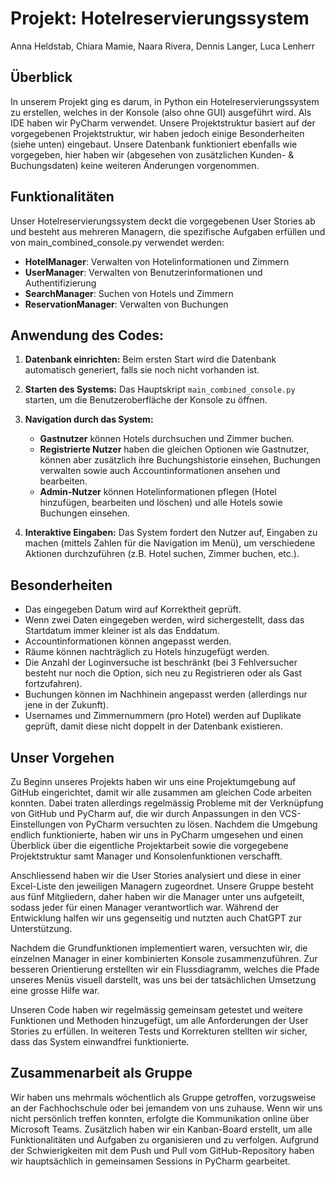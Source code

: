 # Projekt: Hotelreservierungssystem

Anna Heldstab, Chiara Mamie, Naara Rivera, Dennis Langer, Luca Lenherr

## Überblick

In unserem Projekt ging es darum, in Python ein Hotelreservierungssystem zu erstellen, welches in der Konsole (also ohne GUI) ausgeführt wird. Als IDE haben wir PyCharm verwendet. Unsere Projektstruktur basiert auf der vorgegebenen Projektstruktur, wir haben jedoch einige Besonderheiten (siehe unten) eingebaut. Unsere Datenbank funktioniert ebenfalls wie vorgegeben, hier haben wir (abgesehen von zusätzlichen Kunden- & Buchungsdaten) keine weiteren Änderungen vorgenommen.

## Funktionalitäten

Unser Hotelreservierungssystem deckt die vorgegebenen User Stories ab und besteht aus mehreren Managern, die spezifische Aufgaben erfüllen und von main_combined_console.py verwendet werden:

- **HotelManager**: Verwalten von Hotelinformationen und Zimmern
- **UserManager**: Verwalten von Benutzerinformationen und Authentifizierung
- **SearchManager**: Suchen von Hotels und Zimmern
- **ReservationManager**: Verwalten von Buchungen

## Anwendung des Codes:

1. **Datenbank einrichten:**
   Beim ersten Start wird die Datenbank automatisch generiert, falls sie noch nicht vorhanden ist.

2. **Starten des Systems:**
   Das Hauptskript `main_combined_console.py` starten, um die Benutzeroberfläche der Konsole zu öffnen.

3. **Navigation durch das System:**
   - **Gastnutzer** können Hotels durchsuchen und Zimmer buchen.
   - **Registrierte Nutzer** haben die gleichen Optionen wie Gastnutzer, können aber zusätzlich ihre Buchungshistorie einsehen, Buchungen verwalten sowie auch Accountinformationen ansehen und bearbeiten.
   - **Admin-Nutzer** können Hotelinformationen pflegen (Hotel hinzufügen, bearbeiten und löschen) und alle Hotels sowie Buchungen einsehen.

4. **Interaktive Eingaben:**
   Das System fordert den Nutzer auf, Eingaben zu machen (mittels Zahlen für die Navigation im Menü), um verschiedene Aktionen durchzuführen (z.B. Hotel suchen, Zimmer buchen, etc.).

## Besonderheiten
- Das eingegeben Datum wird auf Korrektheit geprüft.
- Wenn zwei Daten eingegeben werden, wird sichergestellt, dass das Startdatum immer kleiner ist als das Enddatum.
- Accountinformationen können angepasst werden.
- Räume können nachträglich zu Hotels hinzugefügt werden.
- Die Anzahl der Loginversuche ist beschränkt (bei 3 Fehlversucher besteht nur noch die Option, sich neu zu Registrieren oder als Gast fortzufahren).
- Buchungen können im Nachhinein angepasst werden (allerdings nur jene in der Zukunft).
- Usernames und Zimmernummern (pro Hotel) werden auf Duplikate geprüft, damit diese nicht doppelt in der Datenbank existieren.


## Unser Vorgehen

Zu Beginn unseres Projekts haben wir uns eine Projektumgebung auf GitHub eingerichtet, damit wir alle zusammen am gleichen Code arbeiten konnten. Dabei traten allerdings regelmässig Probleme mit der Verknüpfung von GitHub und PyCharm auf, die wir durch Anpassungen in den VCS-Einstellungen von PyCharm versuchten zu lösen. Nachdem die Umgebung endlich funktionierte, haben wir uns in PyCharm umgesehen und einen Überblick über die eigentliche Projektarbeit sowie die vorgegebene Projektstruktur samt Manager und Konsolenfunktionen verschafft.

Anschliessend haben wir die User Stories analysiert und diese in einer Excel-Liste den jeweiligen Managern zugeordnet. Unsere Gruppe besteht aus fünf Mitgliedern, daher haben wir die Manager unter uns aufgeteilt, sodass jeder für einen Manager verantwortlich war. Während der Entwicklung halfen wir uns gegenseitig und nutzten auch ChatGPT zur Unterstützung.

Nachdem die Grundfunktionen implementiert waren, versuchten wir, die einzelnen Manager in einer kombinierten Konsole zusammenzuführen. Zur besseren Orientierung erstellten wir ein Flussdiagramm, welches die Pfade unseres Menüs visuell darstellt, was uns bei der tatsächlichen Umsetzung eine grosse Hilfe war.

Unseren Code haben wir regelmässig gemeinsam getestet und weitere Funktionen und Methoden hinzugefügt, um alle Anforderungen der User Stories zu erfüllen. In weiteren Tests und Korrekturen stellten wir sicher, dass das System einwandfrei funktionierte.

## Zusammenarbeit als Gruppe

Wir haben uns mehrmals wöchentlich als Gruppe getroffen, vorzugsweise an der Fachhochschule oder bei jemandem von uns zuhause. Wenn wir uns nicht persönlich treffen konnten, erfolgte die Kommunikation online über Microsoft Teams. Zusätzlich haben wir ein Kanban-Board erstellt, um alle Funktionalitäten und Aufgaben zu organisieren und zu verfolgen. Aufgrund der Schwierigkeiten mit dem Push und Pull vom GitHub-Repository haben wir hauptsächlich in gemeinsamen Sessions in PyCharm gearbeitet.


